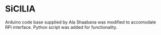 # SiCILIA
Arduino code base supplied by Ala Shaabana was modified to accomodate RPi interface. Python script was added for functionality.
